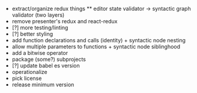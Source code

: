 * extract/organize redux things
** editor state validator -> syntactic graph validator (two layers)
* remove presenter's redux and react-redux
* [?] more testing/linting
* [?] better styling
* add function declarations and calls (identity) + syntactic node nesting
* allow multiple parameters to functions + syntactic node siblinghood
* add a bitwise operator
* package (some?) subprojects
* [?] update babel es version
* operationalize
* pick license
* release minimum version
